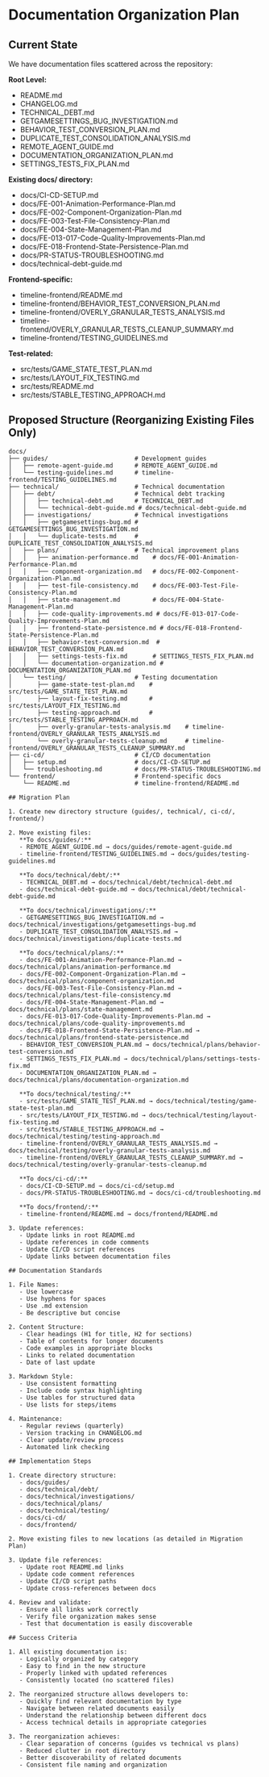 # Documentation Organization Plan

## Current State
We have documentation files scattered across the repository:

**Root Level:**
- README.md
- CHANGELOG.md
- TECHNICAL_DEBT.md
- GETGAMESETTINGS_BUG_INVESTIGATION.md
- BEHAVIOR_TEST_CONVERSION_PLAN.md
- DUPLICATE_TEST_CONSOLIDATION_ANALYSIS.md
- REMOTE_AGENT_GUIDE.md
- DOCUMENTATION_ORGANIZATION_PLAN.md
- SETTINGS_TESTS_FIX_PLAN.md

**Existing docs/ directory:**
- docs/CI-CD-SETUP.md
- docs/FE-001-Animation-Performance-Plan.md
- docs/FE-002-Component-Organization-Plan.md
- docs/FE-003-Test-File-Consistency-Plan.md
- docs/FE-004-State-Management-Plan.md
- docs/FE-013-017-Code-Quality-Improvements-Plan.md
- docs/FE-018-Frontend-State-Persistence-Plan.md
- docs/PR-STATUS-TROUBLESHOOTING.md
- docs/technical-debt-guide.md

**Frontend-specific:**
- timeline-frontend/README.md
- timeline-frontend/BEHAVIOR_TEST_CONVERSION_PLAN.md
- timeline-frontend/OVERLY_GRANULAR_TESTS_ANALYSIS.md
- timeline-frontend/OVERLY_GRANULAR_TESTS_CLEANUP_SUMMARY.md
- timeline-frontend/TESTING_GUIDELINES.md

**Test-related:**
- src/tests/GAME_STATE_TEST_PLAN.md
- src/tests/LAYOUT_FIX_TESTING.md
- src/tests/README.md
- src/tests/STABLE_TESTING_APPROACH.md

## Proposed Structure (Reorganizing Existing Files Only)

```
docs/
├── guides/                        # Development guides
│   ├── remote-agent-guide.md      # REMOTE_AGENT_GUIDE.md
│   └── testing-guidelines.md      # timeline-frontend/TESTING_GUIDELINES.md
├── technical/                     # Technical documentation
│   ├── debt/                      # Technical debt tracking
│   │   ├── technical-debt.md      # TECHNICAL_DEBT.md
│   │   └── technical-debt-guide.md # docs/technical-debt-guide.md
│   ├── investigations/            # Technical investigations
│   │   ├── getgamesettings-bug.md # GETGAMESETTINGS_BUG_INVESTIGATION.md
│   │   └── duplicate-tests.md     # DUPLICATE_TEST_CONSOLIDATION_ANALYSIS.md
│   ├── plans/                     # Technical improvement plans
│   │   ├── animation-performance.md    # docs/FE-001-Animation-Performance-Plan.md
│   │   ├── component-organization.md   # docs/FE-002-Component-Organization-Plan.md
│   │   ├── test-file-consistency.md    # docs/FE-003-Test-File-Consistency-Plan.md
│   │   ├── state-management.md         # docs/FE-004-State-Management-Plan.md
│   │   ├── code-quality-improvements.md # docs/FE-013-017-Code-Quality-Improvements-Plan.md
│   │   ├── frontend-state-persistence.md # docs/FE-018-Frontend-State-Persistence-Plan.md
│   │   ├── behavior-test-conversion.md  # BEHAVIOR_TEST_CONVERSION_PLAN.md
│   │   ├── settings-tests-fix.md       # SETTINGS_TESTS_FIX_PLAN.md
│   │   └── documentation-organization.md # DOCUMENTATION_ORGANIZATION_PLAN.md
│   └── testing/                   # Testing documentation
│       ├── game-state-test-plan.md    # src/tests/GAME_STATE_TEST_PLAN.md
│       ├── layout-fix-testing.md      # src/tests/LAYOUT_FIX_TESTING.md
│       ├── testing-approach.md        # src/tests/STABLE_TESTING_APPROACH.md
│       ├── overly-granular-tests-analysis.md    # timeline-frontend/OVERLY_GRANULAR_TESTS_ANALYSIS.md
│       └── overly-granular-tests-cleanup.md     # timeline-frontend/OVERLY_GRANULAR_TESTS_CLEANUP_SUMMARY.md
├── ci-cd/                         # CI/CD documentation
│   ├── setup.md                   # docs/CI-CD-SETUP.md
│   └── troubleshooting.md         # docs/PR-STATUS-TROUBLESHOOTING.md
└── frontend/                      # Frontend-specific docs
    └── README.md                  # timeline-frontend/README.md

## Migration Plan

1. Create new directory structure (guides/, technical/, ci-cd/, frontend/)

2. Move existing files:
   **To docs/guides/:**
   - REMOTE_AGENT_GUIDE.md → docs/guides/remote-agent-guide.md
   - timeline-frontend/TESTING_GUIDELINES.md → docs/guides/testing-guidelines.md

   **To docs/technical/debt/:**
   - TECHNICAL_DEBT.md → docs/technical/debt/technical-debt.md
   - docs/technical-debt-guide.md → docs/technical/debt/technical-debt-guide.md

   **To docs/technical/investigations/:**
   - GETGAMESETTINGS_BUG_INVESTIGATION.md → docs/technical/investigations/getgamesettings-bug.md
   - DUPLICATE_TEST_CONSOLIDATION_ANALYSIS.md → docs/technical/investigations/duplicate-tests.md

   **To docs/technical/plans/:**
   - docs/FE-001-Animation-Performance-Plan.md → docs/technical/plans/animation-performance.md
   - docs/FE-002-Component-Organization-Plan.md → docs/technical/plans/component-organization.md
   - docs/FE-003-Test-File-Consistency-Plan.md → docs/technical/plans/test-file-consistency.md
   - docs/FE-004-State-Management-Plan.md → docs/technical/plans/state-management.md
   - docs/FE-013-017-Code-Quality-Improvements-Plan.md → docs/technical/plans/code-quality-improvements.md
   - docs/FE-018-Frontend-State-Persistence-Plan.md → docs/technical/plans/frontend-state-persistence.md
   - BEHAVIOR_TEST_CONVERSION_PLAN.md → docs/technical/plans/behavior-test-conversion.md
   - SETTINGS_TESTS_FIX_PLAN.md → docs/technical/plans/settings-tests-fix.md
   - DOCUMENTATION_ORGANIZATION_PLAN.md → docs/technical/plans/documentation-organization.md

   **To docs/technical/testing/:**
   - src/tests/GAME_STATE_TEST_PLAN.md → docs/technical/testing/game-state-test-plan.md
   - src/tests/LAYOUT_FIX_TESTING.md → docs/technical/testing/layout-fix-testing.md
   - src/tests/STABLE_TESTING_APPROACH.md → docs/technical/testing/testing-approach.md
   - timeline-frontend/OVERLY_GRANULAR_TESTS_ANALYSIS.md → docs/technical/testing/overly-granular-tests-analysis.md
   - timeline-frontend/OVERLY_GRANULAR_TESTS_CLEANUP_SUMMARY.md → docs/technical/testing/overly-granular-tests-cleanup.md

   **To docs/ci-cd/:**
   - docs/CI-CD-SETUP.md → docs/ci-cd/setup.md
   - docs/PR-STATUS-TROUBLESHOOTING.md → docs/ci-cd/troubleshooting.md

   **To docs/frontend/:**
   - timeline-frontend/README.md → docs/frontend/README.md

3. Update references:
   - Update links in root README.md
   - Update references in code comments
   - Update CI/CD script references
   - Update links between documentation files

## Documentation Standards

1. File Names:
   - Use lowercase
   - Use hyphens for spaces
   - Use .md extension
   - Be descriptive but concise

2. Content Structure:
   - Clear headings (H1 for title, H2 for sections)
   - Table of contents for longer documents
   - Code examples in appropriate blocks
   - Links to related documentation
   - Date of last update

3. Markdown Style:
   - Use consistent formatting
   - Include code syntax highlighting
   - Use tables for structured data
   - Use lists for steps/items

4. Maintenance:
   - Regular reviews (quarterly)
   - Version tracking in CHANGELOG.md
   - Clear update/review process
   - Automated link checking

## Implementation Steps

1. Create directory structure:
   - docs/guides/
   - docs/technical/debt/
   - docs/technical/investigations/
   - docs/technical/plans/
   - docs/technical/testing/
   - docs/ci-cd/
   - docs/frontend/

2. Move existing files to new locations (as detailed in Migration Plan)

3. Update file references:
   - Update root README.md links
   - Update code comment references
   - Update CI/CD script paths
   - Update cross-references between docs

4. Review and validate:
   - Ensure all links work correctly
   - Verify file organization makes sense
   - Test that documentation is easily discoverable

## Success Criteria

1. All existing documentation is:
   - Logically organized by category
   - Easy to find in the new structure
   - Properly linked with updated references
   - Consistently located (no scattered files)

2. The reorganized structure allows developers to:
   - Quickly find relevant documentation by type
   - Navigate between related documents easily
   - Understand the relationship between different docs
   - Access technical details in appropriate categories

3. The reorganization achieves:
   - Clear separation of concerns (guides vs technical vs plans)
   - Reduced clutter in root directory
   - Better discoverability of related documents
   - Consistent file naming and organization 